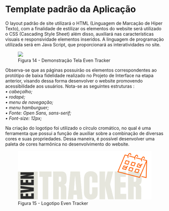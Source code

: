 # Template padrão da Aplicação

 O layout padrão de site utilizará o HTML (Linguagem de Marcação de Hiper Texto), com a finalidade de estilizar os elementos do website será utilizado o CSS (Cascading Style Sheet) além disso, auxiliará nas características visuais e responsividade elementos inseridos. A linguagem de programação utilizada será em Java Script, que proporcionará as interatividades no site.

<figure>
  <img src="img/TEMPLATE PADRÃO 2.0.png"> <figcaption> Figura 14 - Demonstração Tela Even Tracker</figcaption>
</figure>



  Observa-se que as páginas possuirão os elementos correspondentes ao protótipo de baixa fidelidade realizado no Projeto de Interface na etapa anterior, visando dessa forma desenvolver o website promovendo acessibilidade aos usuários.
  Nota-se as seguintes estruturas : <br>
  <em> • cabeçalho; </em> <br>
                                   <em> • rodapé; </em> <br> 
                                   <em> • menu de navegação;</em> <br>
                                   <em> • menu hamburguer;</em> <br>
                                   <em> • Fonte: Open Sans, sans-serif;</em> <br>
                                   <em> • Font-size: 12px;</em> <br>
  



  Na criação do logotipo foi utilizado o círculo cromático, no qual é uma ferramenta que possui a função de auxiliar sobre a  combinação de diversas cores e suas propriedades. Dessa maneira, é possível desenvolver uma paleta de cores harmônica no desenvolvimento do website. 
  
  <figure>
  <img src="img/logoeventracker.svg"> <figcaption> Figura 15 - Logotipo Even Tracker </figcaption>
</figure>
